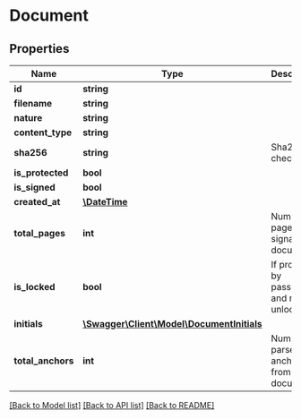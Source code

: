 # Document

## Properties
Name | Type | Description | Notes
------------ | ------------- | ------------- | -------------
**id** | **string** |  | 
**filename** | **string** |  | 
**nature** | **string** |  | 
**content_type** | **string** |  | 
**sha256** | **string** | Sha256 checksum | 
**is_protected** | **bool** |  | 
**is_signed** | **bool** |  | 
**created_at** | [**\DateTime**](\DateTime.md) |  | 
**total_pages** | **int** | Number of pages for signable document | 
**is_locked** | **bool** | If protected by password and not yet unlocked | 
**initials** | [**\Swagger\Client\Model\DocumentInitials**](DocumentInitials.md) |  | 
**total_anchors** | **int** | Number of parsed anchors from the document. | 

[[Back to Model list]](../../README.md#documentation-for-models) [[Back to API list]](../../README.md#documentation-for-api-endpoints) [[Back to README]](../../README.md)


